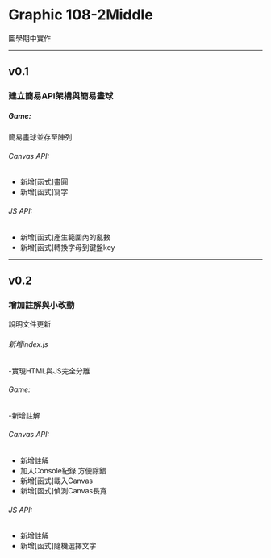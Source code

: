 # Graphic 108-2Middle
 圖學期中實作

----

## v0.1
### 建立簡易API架構與簡易畫球

##### Game:

簡易畫球並存至陣列

###### Canvas API:
- 新增[函式]畫圓
- 新增[函式]寫字

###### JS API:
- 新增[函式]產生範圍內的亂數
- 新增[函式]轉換字母到鍵盤key

----
## v0.2
### 增加註解與小改動

說明文件更新

###### 新增index.js
-實現HTML與JS完全分離

###### Game:
-新增註解

###### Canvas API:
- 新增註解
- 加入Console紀錄 方便除錯
- 新增[函式]載入Canvas
- 新增[函式]偵測Canvas長寬

###### JS API:
- 新增註解
- 新增[函式]隨機選擇文字
